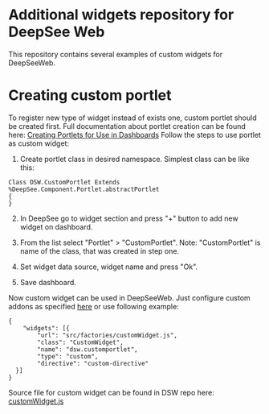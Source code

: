 # Additional widgets repository for DeepSee Web
This repository contains several examples of custom widgets for DeepSeeWeb.

# Creating custom portlet

To register new type of widget instead of exists one, custom portlet should be created first. 
Full documentation about portlet creation can be found here: [Creating Portlets for Use in Dashboards](http://docs.intersystems.com/latest/csp/docbook/DocBook.UI.Page.cls?KEY=D2IMP_ch_portlets)
Follow the steps to use portlet as custom widget:

1) Create portlet class in desired namespace. Simplest class can be like this:
```
Class DSW.CustomPortlet Extends %DeepSee.Component.Portlet.abstractPortlet
{
}
```
2) In DeepSee go to widget section and press "+" button to add new widget on dashboard.

3) From the list select "Portlet" > "CustomPortlet". Note: "CustomPortlet" is name of the class, that was created in step one.

4) Set widget data source, widget name and press "Ok".

5) Save dashboard.

Now custom widget can be used in DeepSeeWeb. Just configure custom addons as specified [here](https://github.com/intersystems-ru/DeepSeeWeb#creating-custom-widgets) or use following example:
```
{
	"widgets": [{
		"url": "src/factories/customWidget.js",
		"class": "CustomWidget",
		"name": "dsw.customportlet",
		"type": "custom",
		"directive": "custom-directive"
  }]
}
```
Source file for custom widget can be found in DSW repo here: [customWidget.js](https://github.com/intersystems-ru/DeepSeeWeb/blob/master/src/factories/customWidget.js)
    	
